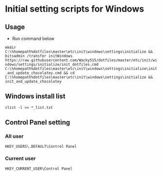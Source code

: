 # Initial setting scripts for Windows

## Usage

- Run command below

`mkdir C:\%homepath%dotfiles\master\etc\init\windows\settings\initialize && bitsadmin /transfer initWindows https://raw.githubusercontent.com/Wacky515/dotfiles/master/etc/init/windows/settings/initialize/init_dotfiles.cmd C:\%homepath%dotfiles\master\etc\init\windows\settings\initialize\init_and_update_chocolatey.cmd && cd C:\%homepath%dotfiles\master\etc\init\windows\settings\initialize && init_and_update_chocolatey`

## Windows install list

`clist -l >> *_list.txt`

## Control Panel setting

### All user

`HKEY_USERS\.DEFAULT\Control Panel`

### Current user

`HKEY_CURRENT_USER\Control Panel`
